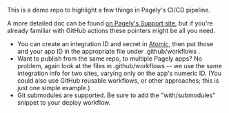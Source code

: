 This is a demo repo to highlight a few things in Pagely's CI/CD pipeline.

A more detailed doc can be found [on Pagely's Support site](https://support.pagely.com/hc/en-us/articles/360047749731-Automatically-Deploying-Your-WordPress-Site-with-GitHub-Actions), but if you're already familiar with GitHub actions these pointers might be all you need.

* You can create an integration ID and secret in [Atomic](https://atomic.pagely.com/), then put those and your app ID in the appropriate file under .github/workflows .
* Want to publish from the same repo, to multiple Pagely apps? No problem, again look at the files in .github/workflows -- we use the same integration info for two sites, varying only on the app's numeric ID. (You could also use GitHub reusable workflows, or other approaches; this is just one simple example.)
* Git submodules are supported. Be sure to add the "with/submodules" snippet to your deploy workflow.
